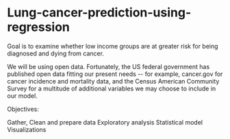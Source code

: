 # Lung-cancer-prediction-using-regression
Goal is to examine whether low income groups are at greater risk for being diagnosed and dying from cancer.

We will be using open data. Fortunately, the US federal government has published open data fitting our present needs -- for example, cancer.gov for cancer incidence and mortality data, and the Census American Community Survey for a multitude of additional variables we may choose to include in our model.

Objectives:

Gather, Clean and prepare data
Exploratory analysis
Statistical model
Visualizations
